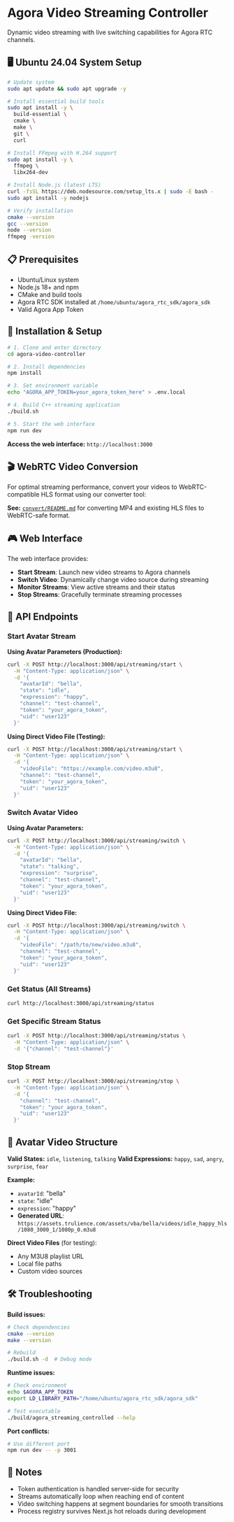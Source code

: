 # Agora Video Streaming Controller

Dynamic video streaming with live switching capabilities for Agora RTC channels.

## 🖥️ Ubuntu 24.04 System Setup

```bash
# Update system
sudo apt update && sudo apt upgrade -y

# Install essential build tools
sudo apt install -y \
  build-essential \
  cmake \
  make \
  git \
  curl

# Install FFmpeg with H.264 support
sudo apt install -y \
  ffmpeg \
  libx264-dev

# Install Node.js (latest LTS)
curl -fsSL https://deb.nodesource.com/setup_lts.x | sudo -E bash -
sudo apt install -y nodejs

# Verify installation
cmake --version
gcc --version
node --version
ffmpeg -version
```

## 📋 Prerequisites

- Ubuntu/Linux system
- Node.js 18+ and npm
- CMake and build tools
- Agora RTC SDK installed at `/home/ubuntu/agora_rtc_sdk/agora_sdk`
- Valid Agora App Token

## 🚀 Installation & Setup

```bash
# 1. Clone and enter directory
cd agora-video-controller

# 2. Install dependencies
npm install

# 3. Set environment variable
echo "AGORA_APP_TOKEN=your_agora_token_here" > .env.local

# 4. Build C++ streaming application
./build.sh

# 5. Start the web interface
npm run dev
```

**Access the web interface:** `http://localhost:3000`

## 🎬 WebRTC Video Conversion

For optimal streaming performance, convert your videos to WebRTC-compatible HLS format using our converter tool:

**See:** [`convert/README.md`](convert/README.md) for converting MP4 and existing HLS files to WebRTC-safe format.

## 🎮 Web Interface

The web interface provides:
- **Start Stream**: Launch new video streams to Agora channels
- **Switch Video**: Dynamically change video source during streaming
- **Monitor Streams**: View active streams and their status
- **Stop Streams**: Gracefully terminate streaming processes

## 🔌 API Endpoints

### Start Avatar Stream

**Using Avatar Parameters (Production):**
```bash
curl -X POST http://localhost:3000/api/streaming/start \
  -H "Content-Type: application/json" \
  -d '{
    "avatarId": "bella",
    "state": "idle",
    "expression": "happy",
    "channel": "test-channel",
    "token": "your_agora_token",
    "uid": "user123"
  }'
```

**Using Direct Video File (Testing):**
```bash
curl -X POST http://localhost:3000/api/streaming/start \
  -H "Content-Type: application/json" \
  -d '{
    "videoFile": "https://example.com/video.m3u8",
    "channel": "test-channel",
    "token": "your_agora_token",
    "uid": "user123"
  }'
```

### Switch Avatar Video

**Using Avatar Parameters:**
```bash
curl -X POST http://localhost:3000/api/streaming/switch \
  -H "Content-Type: application/json" \
  -d '{
    "avatarId": "bella",
    "state": "talking",
    "expression": "surprise",
    "channel": "test-channel",
    "token": "your_agora_token",
    "uid": "user123"
  }'
```

**Using Direct Video File:**
```bash
curl -X POST http://localhost:3000/api/streaming/switch \
  -H "Content-Type: application/json" \
  -d '{
    "videoFile": "/path/to/new/video.m3u8",
    "channel": "test-channel",
    "token": "your_agora_token",
    "uid": "user123"
  }'
```

### Get Status (All Streams)
```bash
curl http://localhost:3000/api/streaming/status
```

### Get Specific Stream Status
```bash
curl -X POST http://localhost:3000/api/streaming/status \
  -H "Content-Type: application/json" \
  -d '{"channel": "test-channel"}'
```

### Stop Stream
```bash
curl -X POST http://localhost:3000/api/streaming/stop \
  -H "Content-Type: application/json" \
  -d '{
    "channel": "test-channel",
    "token": "your_agora_token",
    "uid": "user123"
  }'
```

## 📁 Avatar Video Structure

**Valid States:** `idle`, `listening`, `talking`
**Valid Expressions:** `happy`, `sad`, `angry`, `surprise`, `fear`

**Example:**
- `avatarId`: "bella"
- `state`: "idle" 
- `expression`: "happy"
- **Generated URL**: `https://assets.trulience.com/assets/vba/bella/videos/idle_happy_hls/1080_3000_1/1080p_0.m3u8`

**Direct Video Files** (for testing):
- Any M3U8 playlist URL
- Local file paths
- Custom video sources

## 🛠️ Troubleshooting

**Build issues:**
```bash
# Check dependencies
cmake --version
make --version

# Rebuild
./build.sh -d  # Debug mode
```

**Runtime issues:**
```bash
# Check environment
echo $AGORA_APP_TOKEN
export LD_LIBRARY_PATH="/home/ubuntu/agora_rtc_sdk/agora_sdk"

# Test executable
./build/agora_streaming_controlled --help
```

**Port conflicts:**
```bash
# Use different port
npm run dev -- -p 3001
```

## 📝 Notes

- Token authentication is handled server-side for security
- Streams automatically loop when reaching end of content
- Video switching happens at segment boundaries for smooth transitions
- Process registry survives Next.js hot reloads during development
